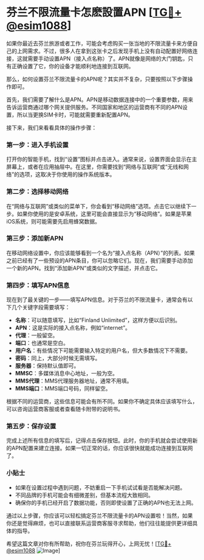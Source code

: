 # 芬兰不限流量卡怎麽設置APN [[TG💪+ @esim1088](https://t.me/s/esim1088)]

如果你最近去芬兰旅游或者工作，可能会考虑购买一张当地的不限流量卡来方便自己的上网需求。不过，很多人在拿到这张卡之后发现手机上没有自动配置好网络连接，这就需要手动设置APN（接入点名称）了。APN就像是网络的大门钥匙，只有正确设置了它，你的设备才能顺利地连接到互联网。

那么，如何设置芬兰不限流量卡的APN呢？其实并不复杂，只要按照以下步骤操作即可。

首先，我们需要了解什么是APN。APN是移动数据连接中的一个重要参数，用来告诉运营商通过哪个网关提供服务。不同国家和地区的运营商有不同的APN设置，所以当更换SIM卡时，可能就需要重新配置APN。

接下来，我们来看看具体的操作步骤：

### 第一步：进入手机设置
打开你的智能手机，找到“设置”图标并点击进入。通常来说，设置界面会显示在主屏幕上，或者在应用抽屉中。在这里，你需要找到“网络与互联网”或“无线和网络”的选项，这取决于你使用的操作系统版本。

### 第二步：选择移动网络
在“网络与互联网”或类似的菜单下，你会看到“移动网络”选项。点击它以继续下一步。如果你使用的是安卓系统，这里可能会直接显示为“移动网络”。如果是苹果iOS系统，则可能需要先启用蜂窝数据。

### 第三步：添加新APN
在移动网络设置中，你应该能够看到一个名为“接入点名称（APN）”的列表。如果之前已经有了一些预设的APN条目，你可以忽略它们。现在，我们需要手动添加一个新的APN。找到“添加新APN”或类似的文字描述，并点击它。

### 第四步：填写APN信息
现在到了最关键的一步——填写APN信息。对于芬兰的不限流量卡，通常会有以下几个关键字段需要填写：
- **名称**：可以随意填写，比如“Finland Unlimited”，这样方便以后识别。
- **APN**：这是实际的接入点名称，例如“internet”。
- **代理**：一般留空。
- **端口**：也通常是空白。
- **用户名**：有些情况下可能需要输入特定的用户名，但大多数情况下不需要。
- **密码**：同上，大部分时候无需填写。
- **服务器**：保持默认值即可。
- **MMSC**：多媒体消息中心地址，一般为空。
- **MMS代理**：MMS代理服务器地址，通常不用填。
- **MMS端口**：MMS端口号码，同样留空。

根据不同的运营商，这些信息可能会有所不同。如果你不确定具体应该填写什么，可以咨询运营商客服或者查看随卡附带的说明书。

### 第五步：保存设置
完成上述所有信息的填写后，记得点击保存按钮。此时，你的手机就会尝试使用新的APN配置来建立连接。如果一切正常的话，你应该很快就能成功连接到互联网了。

### 小贴士
- 如果在设置过程中遇到问题，不妨重启一下手机试试看是否能解决问题。
- 不同品牌的手机可能会有细微差别，但基本流程大致相同。
- 确保你的手机已经开启了数据功能，否则即使设置了正确的APN也无法上网。

通过以上步骤，你应该可以轻松搞定芬兰不限流量卡的APN设置啦！当然，如果你还是觉得麻烦，也可以直接联系运营商客服寻求帮助，他们往往能提供更详细具体的指导。

希望这篇文章对你有所帮助，祝你在芬兰玩得开心，上网无忧！[[TG💪+ @esim1088](https://t.me/s/esim1088) ![Image](https://i.postimg.cc/4NQfJmqS/Snipaste-2025-05-13-00-14-12.png)]